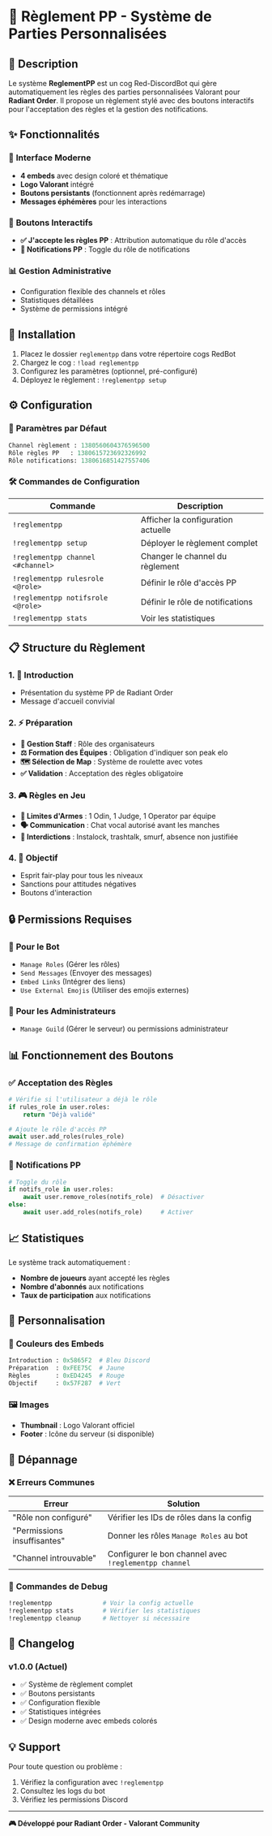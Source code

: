 # 📜 Règlement PP - Système de Parties Personnalisées

## 🎯 Description

Le système **ReglementPP** est un cog Red-DiscordBot qui gère automatiquement les règles des parties personnalisées Valorant pour **Radiant Order**. Il propose un règlement stylé avec des boutons interactifs pour l'acceptation des règles et la gestion des notifications.

## ✨ Fonctionnalités

### 🎨 **Interface Moderne**
- **4 embeds** avec design coloré et thématique
- **Logo Valorant** intégré
- **Boutons persistants** (fonctionnent après redémarrage)
- **Messages éphémères** pour les interactions

### 🔘 **Boutons Interactifs**
- **✅ J'accepte les règles PP** : Attribution automatique du rôle d'accès
- **🔔 Notifications PP** : Toggle du rôle de notifications

### 📊 **Gestion Administrative**
- Configuration flexible des channels et rôles
- Statistiques détaillées
- Système de permissions intégré

## 🚀 Installation

1. Placez le dossier `reglementpp` dans votre répertoire cogs RedBot
2. Chargez le cog : `!load reglementpp`
3. Configurez les paramètres (optionnel, pré-configuré)
4. Déployez le règlement : `!reglementpp setup`

## ⚙️ Configuration

### 🎯 **Paramètres par Défaut**
```python
Channel règlement : 1380560604376596500
Rôle règles PP   : 1380615723692326992
Rôle notifications: 1380616851427557406
```

### 🛠️ **Commandes de Configuration**

| Commande | Description |
|----------|-------------|
| `!reglementpp` | Afficher la configuration actuelle |
| `!reglementpp setup` | Déployer le règlement complet |
| `!reglementpp channel <#channel>` | Changer le channel du règlement |
| `!reglementpp rulesrole <@role>` | Définir le rôle d'accès PP |
| `!reglementpp notifsrole <@role>` | Définir le rôle de notifications |
| `!reglementpp stats` | Voir les statistiques |

## 📋 Structure du Règlement

### 1. **📜 Introduction**
- Présentation du système PP de Radiant Order
- Message d'accueil convivial

### 2. **⚡ Préparation**
- **👑 Gestion Staff** : Rôle des organisateurs
- **⚖️ Formation des Équipes** : Obligation d'indiquer son peak elo
- **🗺️ Sélection de Map** : Système de roulette avec votes
- **✅ Validation** : Acceptation des règles obligatoire

### 3. **🎮 Règles en Jeu**
- **🔫 Limites d'Armes** : 1 Odin, 1 Judge, 1 Operator par équipe
- **🗣️ Communication** : Chat vocal autorisé avant les manches
- **🚫 Interdictions** : Instalock, trashtalk, smurf, absence non justifiée

### 4. **🎯 Objectif**
- Esprit fair-play pour tous les niveaux
- Sanctions pour attitudes négatives
- Boutons d'interaction

## 🔒 Permissions Requises

### 🤖 **Pour le Bot**
- `Manage Roles` (Gérer les rôles)
- `Send Messages` (Envoyer des messages)
- `Embed Links` (Intégrer des liens)
- `Use External Emojis` (Utiliser des emojis externes)

### 👤 **Pour les Administrateurs**
- `Manage Guild` (Gérer le serveur) ou permissions administrateur

## 📊 Fonctionnement des Boutons

### ✅ **Acceptation des Règles**
```python
# Vérifie si l'utilisateur a déjà le rôle
if rules_role in user.roles:
    return "Déjà validé"

# Ajoute le rôle d'accès PP
await user.add_roles(rules_role)
# Message de confirmation éphémère
```

### 🔔 **Notifications PP**
```python
# Toggle du rôle
if notifs_role in user.roles:
    await user.remove_roles(notifs_role)  # Désactiver
else:
    await user.add_roles(notifs_role)     # Activer
```

## 📈 Statistiques

Le système track automatiquement :
- **Nombre de joueurs** ayant accepté les règles
- **Nombre d'abonnés** aux notifications
- **Taux de participation** aux notifications

## 🎨 Personnalisation

### 🎨 **Couleurs des Embeds**
```python
Introduction : 0x5865F2  # Bleu Discord
Préparation  : 0xFEE75C  # Jaune
Règles       : 0xED4245  # Rouge
Objectif     : 0x57F287  # Vert
```

### 🖼️ **Images**
- **Thumbnail** : Logo Valorant officiel
- **Footer** : Icône du serveur (si disponible)

## 🐛 Dépannage

### ❌ **Erreurs Communes**

| Erreur | Solution |
|--------|----------|
| "Rôle non configuré" | Vérifier les IDs de rôles dans la config |
| "Permissions insuffisantes" | Donner les rôles `Manage Roles` au bot |
| "Channel introuvable" | Configurer le bon channel avec `!reglementpp channel` |

### 🔧 **Commandes de Debug**
```bash
!reglementpp              # Voir la config actuelle
!reglementpp stats        # Vérifier les statistiques
!reglementpp cleanup      # Nettoyer si nécessaire
```

## 📝 Changelog

### v1.0.0 (Actuel)
- ✅ Système de règlement complet
- ✅ Boutons persistants
- ✅ Configuration flexible
- ✅ Statistiques intégrées
- ✅ Design moderne avec embeds colorés

## 💡 Support

Pour toute question ou problème :
1. Vérifiez la configuration avec `!reglementpp`
2. Consultez les logs du bot
3. Vérifiez les permissions Discord

---

**🎮 Développé pour Radiant Order - Valorant Community** 